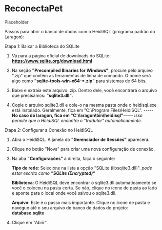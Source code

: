 # ReconectaPet
Placeholder

Passos para abrir o banco de dados com o HeidiSQL (programa padrão do Laragon):

Etapa 1: Baixar a Biblioteca do SQLite
1.  Vá para a página oficial de downloads do SQLite: **https://www.sqlite.org/download.html**

2.  Na seção **"Precompiled Binaries for Windows"**, procure pelo arquivo ".zip" que contém as ferramentas de linha de comando. O nome será algo como **"sqlite-tools-win-x64-*.zip"** para sistemas de 64 bits.

3.  Baixe e extraia este arquivo .zip. Dentro dele, você encontrará o arquivo que precisamos: **"sqlite3.dll"**.

4.  Copie o arquivo sqlite3.dll e cole-o na mesma pasta onde o heidisql.exe está instalado. Geralmente, fica em "C:\Program Files\HeidiSQL\".
    -----**No caso do laragon, fica em "C:\laragon\bin\heidisql"**-----
    *Isso permite que o HeidiSQL encontre o "tradutor" automaticamente.*

Etapa 2: Configurar a Conexão no HeidiSQL
1.  Abra o HeidiSQL. A janela do **"Gerenciador de Sessões"** aparecerá.

2.  Clique no botão "Nova" para criar uma nova configuração de conexão.

3.  Na aba **"Configurações"** à direita, faça o seguinte:

       **Tipo de rede**: Selecione na lista a opção "SQLite (libsqlite3.dll)".  *pode estar escrito como **"SQLite (Encrypted)"***
        
       **Biblioteca**: O HeidiSQL deve encontrar o sqlite3.dll automaticamente se você o colocou na pasta certa. Se não, clique no ícone de pasta ao lado e aponte para o local onde você salvou o sqlite3.dll.

       **Arquivo**: Este é o passo mais importante. Clique no ícone de pasta e navegue até o seu arquivo de banco de dados do projeto: **database.sqlite**

4.  Clique em "Abrir".